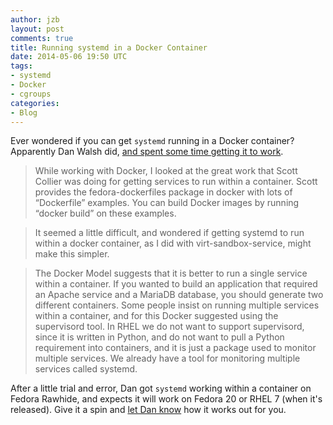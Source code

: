 ```yaml
---
author: jzb
layout: post
comments: true
title: Running systemd in a Docker Container
date: 2014-05-06 19:50 UTC
tags:
- systemd
- Docker
- cgroups
categories:
- Blog
---
```

Ever wondered if you can get `systemd` running in a Docker container? Apparently Dan Walsh did, [and spent some time getting it to work](http://rhatdan.wordpress.com/2014/04/30/running-systemd-within-a-docker-container/).

> While working with Docker, I looked at the great work that Scott Collier was doing for getting services to run within a container.  Scott provides the fedora-dockerfiles package in docker with lots of “Dockerfile” examples. You can build Docker images by running “docker build” on these examples.

> It seemed a little difficult, and wondered if getting systemd to run within a docker container, as I did with virt-sandbox-service, might make this simpler.

> The Docker Model suggests that it is better to run a single service within a container.  If you wanted to build an application that required an Apache service and a MariaDB database, you should generate two different containers.   Some people insist on running multiple services within a container, and for this Docker suggested using the supervisord tool.  In RHEL we do not want to support supervisord, since it is written in Python, and do not want to pull a Python requirement into containers, and it is just a package used to monitor multiple services.  We already have a tool for monitoring multiple services called systemd.

After a little trial and error, Dan got `systemd` working within a container on Fedora Rawhide, and expects it will work on Fedora 20 or RHEL 7 (when it's released). Give it a spin and [let Dan know](http://rhatdan.wordpress.com/2014/04/30/running-systemd-within-a-docker-container/) how it works out for you.
